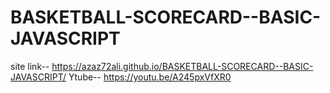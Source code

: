 # BASKETBALL-SCORECARD--BASIC-JAVASCRIPT

site link-- https://azaz72ali.github.io/BASKETBALL-SCORECARD--BASIC-JAVASCRIPT/
Ytube-- https://youtu.be/A245pxVfXR0
